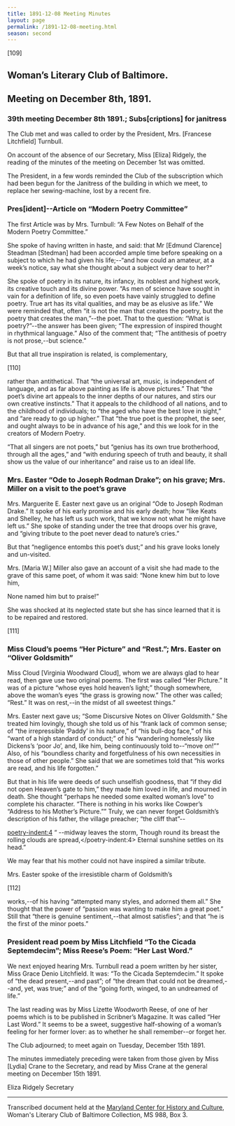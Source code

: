 ```yaml
---
title: 1891-12-08 Meeting Minutes
layout: page
permalink: /1891-12-08-meeting.html
season: second
---
```


<style>
    #maincontent{
        font-size:1.4em;
    }
</style>
[109]

## Woman’s Literary Club of Baltimore.
## Meeting on December 8th, 1891.

### 39th meeting December 8th 1891.; Subs[criptions] for janitress

The Club met and was called to order by the President, Mrs. [Francese Litchfield] Turnbull.

On account of the absence of our Secretary, Miss [Eliza] Ridgely, the reading of the minutes of the meeting on December 1st was omitted.

The President, in a few words reminded the Club of the subscription which had been begun for the Janitress of the building in which we meet, to replace her sewing-machine, lost by a recent fire.

### Pres[ident]--Article on “Modern Poetry Committee”

The first Article was by Mrs. Turnbull: “A Few Notes on Behalf of the Modern Poetry Committee.”

She spoke of having written in haste, and said: that Mr [Edmund Clarence] Steadman [Stedman] had been accorded ample time before speaking on a subject to which he had given his life;--“and how could an amateur, at a week’s notice, say what she thought about a subject very dear to her?”

She spoke of poetry in its nature, its infancy, its noblest and highest work, its creative touch and its divine power. “As men of science have sought in vain for a definition of life, so even poets have vainly struggled to define poetry. True art has its vital qualities, and may be as elusive as life.” We were reminded that, often “it is not the man that creates the poetry, but the poetry that creates the man,”--the poet. That to the question: “What is poetry?”--the answer has been given; “The expression of inspired thought in rhythmical language.” Also of the comment that; “The antithesis of poetry is not prose,--but science.”

But that all true inspiration is related, is complementary,

[110]

rather than antithetical. That “the universal art, music, is independent of language, and as far above painting as life is above pictures.” That “the poet’s divine art appeals to the inner depths of our natures, and stirs our own creative instincts.” That it appeals to the childhood of all nations, and to the childhood of individuals; to “the aged who have the best love in sight,” and “are ready to go up higher.” That “the true poet is the prophet, the seer, and ought always to be in advance of his age,” and this we look for in the creators of Modern Poetry.

“That all singers are not poets,” but “genius has its own true brotherhood, through all the ages,” and “with enduring speech of truth and beauty, it shall show us the value of our inheritance” and raise us to an ideal life.

### Mrs. Easter “Ode to Joseph Rodman Drake”; on his grave; Mrs. Miller on a visit to the poet’s grave

Mrs. Marguerite E. Easter next gave us an original “Ode to Joseph Rodman Drake.” It spoke of his early promise and his early death; how “like Keats and Shelley, he has left us such work, that we know not what he might have left us.” She spoke of standing under the tree that droops over his grave, and “giving tribute to the poet never dead to nature’s cries.”

But that “negligence entombs this poet’s dust;” and his grave looks lonely and un-visited.

Mrs. [Maria W.] Miller also gave an account of a visit she had made to the grave of this same poet, of whom it was said: “None knew him but to love him,

<poetry>None named him but to praise!”</poetry>

She was shocked at its neglected state but she has since learned that it is to be repaired and restored.

[111]

### Miss Cloud’s poems “Her Picture” and “Rest.”; Mrs. Easter on “Oliver Goldsmith”

Miss Cloud [Virginia Woodward Cloud], whom we are always glad to hear read, then gave use two original poems. The first was called “Her Picture.” It was of a picture “whose eyes hold heaven’s light;” though somewhere, above the woman’s eyes “the grass is growing now.” The other was called; “Rest.” It was on rest,--in the midst of all sweetest things.”

Mrs. Easter next gave us; “Some Discursive Notes on Oliver Goldsmith.” She treated him lovingly, though she told us of his “frank lack of common sense; of “the irrepressible ‘Paddy’ in his nature,” of “his bull-dog face,” of his “want of a high standard of conduct;” of his “wandering homelessly like Dickens’s ‘poor Jo’, and, like him, being continuously told to--“move on!”” Also, of his “boundless charity and forgetfulness of his own necessities in those of other people.” She said that we are sometimes told that “his works are read, and his life forgotten.”

But that in his life were deeds of such unselfish goodness, that “if they did not open Heaven’s gate to him,” they made him loved in life, and mourned in death. She thought “perhaps he needed some exalted woman’s love” to complete his character. “There is nothing in his works like Cowper’s “Address to his Mother’s Picture.”” Truly, we can never forget Goldsmith’s description of his father, the village preacher; “the cliff that”--

<poetry-indent:4>
“    --midway leaves the storm,
Though round its breast the rolling clouds are spread,</poetry-indent:4> 
<poetry>Eternal sunshine settles on its head.”</poetry>

We may fear that his mother could not have inspired a similar tribute.

Mrs. Easter spoke of the irresistible charm of Goldsmith’s

[112]

works,--of his having “attempted many styles, and adorned them all.” She thought that the power of “passion was wanting to make him a great poet.” Still that “there is genuine sentiment,--that almost satisfies”; and that “he is the first of the minor poets.”

### President read poem by Miss Litchfield “To the Cicada Septemdecim”; Miss Reese’s Poem: “Her Last Word.”

We next enjoyed hearing Mrs. Turnbull read a poem written by her sister, Miss Grace Denio Litchfield. It was: “To the Cicada Septemdecim.” It spoke of “the dead present,--and past”; of “the dream that could not be dreamed,--and, yet, was true;” and of the “going forth, winged, to an undreamed of life.”

The last reading was by Miss Lizette Woodworth Reese, of one of her poems which is to be published in Scribner’s Magazine. It was called “Her Last Word.” It seems to be a sweet, suggestive half-showing of a woman’s feeling for her former lover: as to whether he shall remember--or forget her.

The Club adjourned; to meet again on Tuesday, December 15th 1891.

The minutes immediately preceding were taken from those given by Miss [Lydia] Crane to the Secretary, and read by Miss Crane at the general meeting on December 15th 1891.

Eliza Ridgely
Secretary

<hr>

Transcribed document held at the [Maryland Center for History and Culture](http://mdhs.org/), Woman's Literary Club of Baltimore Collection, MS 988, Box 3. 